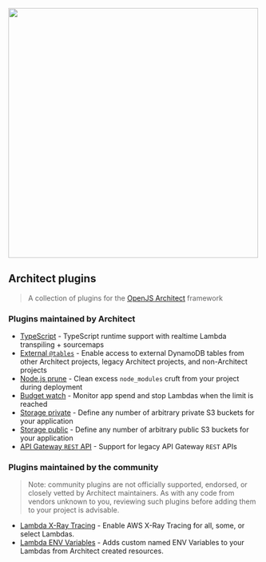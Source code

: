 [<img src="https://assets.arc.codes/architect-logo-500b@2x.png" width=500>](https://github.com/architect/plugins)

## Architect plugins

> A collection of plugins for the [OpenJS Architect](https://arc.codes) framework


### Plugins maintained by Architect

- [TypeScript](https://github.com/architect/plugin-typescript/) - TypeScript runtime support with realtime Lambda transpiling + sourcemaps
- [External `@tables`](https://github.com/architect/plugin-external-tables) - Enable access to external DynamoDB tables from other Architect projects, legacy Architect projects, and non-Architect projects
- [Node.js prune](https://github.com/architect/plugin-node-prune) - Clean excess `node_modules` cruft from your project during deployment
- [Budget watch](https://github.com/architect/plugin-budget-watch) - Monitor app spend and stop Lambdas when the limit is reached
- [Storage private](https://github.com/architect/plugin-storage-private) - Define any number of arbitrary private S3 buckets for your application
- [Storage public](https://github.com/architect/plugin-storage-public) - Define any number of arbitrary public S3 buckets for your application
- [API Gateway `REST` API](https://github.com/architect/plugin-rest-api) - Support for legacy API Gateway `REST` APIs


### Plugins maintained by the community

> Note: community plugins are not officially supported, endorsed, or closely vetted by Architect maintainers. As with any code from vendors unknown to you, reviewing such plugins before adding them to your project is advisable.

- [Lambda X-Ray Tracing](https://github.com/tbeseda/arc-plugin-add-xray) - Enable AWS X-Ray Tracing for all, some, or select Lambdas.
- [Lambda ENV Variables](https://github.com/stefangomez/arc-plugin-lambda-env) - Adds custom named ENV Variables to your Lambdas from Architect created resources.
